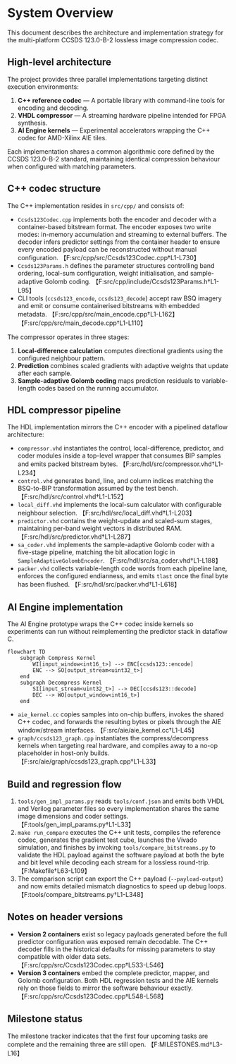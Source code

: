 # System Overview

This document describes the architecture and implementation strategy for the multi-platform CCSDS 123.0-B-2 lossless image compression codec.

## High-level architecture

The project provides three parallel implementations targeting distinct execution environments:

1. **C++ reference codec** — A portable library with command-line tools for encoding and decoding.
2. **VHDL compressor** — A streaming hardware pipeline intended for FPGA synthesis.
3. **AI Engine kernels** — Experimental accelerators wrapping the C++ codec for AMD-Xilinx AIE tiles.

Each implementation shares a common algorithmic core defined by the CCSDS 123.0-B-2 standard, maintaining identical compression behaviour when configured with matching parameters.

## C++ codec structure

The C++ implementation resides in `src/cpp/` and consists of:

* `Ccsds123Codec.cpp` implements both the encoder and decoder with a container-based bitstream format. The encoder exposes two write modes: in-memory accumulation and streaming to external buffers. The decoder infers predictor settings from the container header to ensure every encoded payload can be reconstructed without manual configuration. 【F:src/cpp/src/Ccsds123Codec.cpp†L1-L730】
* `Ccsds123Params.h` defines the parameter structures controlling band ordering, local-sum configuration, weight initialisation, and sample-adaptive Golomb coding. 【F:src/cpp/include/Ccsds123Params.h†L1-L95】
* CLI tools (`ccsds123_encode`, `ccsds123_decode`) accept raw BSQ imagery and emit or consume containerised bitstreams with embedded metadata. 【F:src/cpp/src/main_encode.cpp†L1-L162】【F:src/cpp/src/main_decode.cpp†L1-L110】

The compressor operates in three stages:

1. **Local-difference calculation** computes directional gradients using the configured neighbour pattern.
2. **Prediction** combines scaled gradients with adaptive weights that update after each sample.
3. **Sample-adaptive Golomb coding** maps prediction residuals to variable-length codes based on the running accumulator.

## HDL compressor pipeline

The HDL implementation mirrors the C++ encoder with a pipelined dataflow architecture:

* `compressor.vhd` instantiates the control, local-difference, predictor, and coder modules inside a top-level wrapper that consumes BIP samples and emits packed bitstream bytes. 【F:src/hdl/src/compressor.vhd†L1-L234】
* `control.vhd` generates band, line, and column indices matching the BSQ-to-BIP transformation assumed by the test bench. 【F:src/hdl/src/control.vhd†L1-L152】
* `local_diff.vhd` implements the local-sum calculator with configurable neighbour selection. 【F:src/hdl/src/local_diff.vhd†L1-L203】
* `predictor.vhd` contains the weight-update and scaled-sum stages, maintaining per-band weight vectors in distributed RAM. 【F:src/hdl/src/predictor.vhd†L1-L287】
* `sa_coder.vhd` implements the sample-adaptive Golomb coder with a five-stage pipeline, matching the bit allocation logic in `SampleAdaptiveGolombEncoder`. 【F:src/hdl/src/sa_coder.vhd†L1-L188】
* `packer.vhd` collects variable-length code words from each pipeline lane, enforces the configured endianness, and emits `tlast` once the final byte has been flushed. 【F:src/hdl/src/packer.vhd†L1-L618】

## AI Engine implementation

The AI Engine prototype wraps the C++ codec inside kernels so experiments can run without reimplementing the predictor stack in dataflow C.

```mermaid
flowchart TD
    subgraph Compress Kernel
        WI[input_window<int16_t>] --> ENC[ccsds123::encode]
        ENC --> SO[output_stream<uint32_t>]
    end
    subgraph Decompress Kernel
        SI[input_stream<uint32_t>] --> DEC[ccsds123::decode]
        DEC --> WO[output_window<int16_t>]
    end
```

* `aie_kernel.cc` copies samples into on-chip buffers, invokes the shared C++ codec, and forwards the resulting bytes or pixels through the AIE window/stream interfaces. 【F:src/aie/aie_kernel.cc†L1-L45】
* `graph/ccsds123_graph.cpp` instantiates the compress/decompress kernels when targeting real hardware, and compiles away to a no-op placeholder in host-only builds. 【F:src/aie/graph/ccsds123_graph.cpp†L1-L33】

## Build and regression flow

1. `tools/gen_impl_params.py` reads `tools/conf.json` and emits both VHDL and Verilog parameter files so every implementation shares the same image dimensions and coder settings. 【F:tools/gen_impl_params.py†L1-L33】
2. `make run_compare` executes the C++ unit tests, compiles the reference codec, generates the gradient test cube, launches the Vivado simulation, and finishes by invoking `tools/compare_bitstreams.py` to validate the HDL payload against the software payload at both the byte and bit level while decoding each stream for a lossless round-trip. 【F:Makefile†L63-L109】
3. The comparison script can export the C++ payload (`--payload-output`) and now emits detailed mismatch diagnostics to speed up debug loops. 【F:tools/compare_bitstreams.py†L1-L348】

## Notes on header versions

* **Version 2 containers** exist so legacy payloads generated before the full predictor configuration was exposed remain decodable. The C++ decoder fills in the historical defaults for missing parameters to stay compatible with older data sets. 【F:src/cpp/src/Ccsds123Codec.cpp†L533-L546】
* **Version 3 containers** embed the complete predictor, mapper, and Golomb configuration. Both HDL regression tests and the AIE kernels rely on those fields to mirror the software behaviour exactly. 【F:src/cpp/src/Ccsds123Codec.cpp†L548-L568】

## Milestone status

The milestone tracker indicates that the first four upcoming tasks are complete and the remaining three are still open. 【F:MILESTONES.md†L3-L16】
